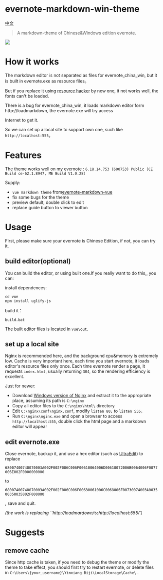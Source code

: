 # evernote-markdown-win-theme

[中文](README-zh_CN.md)

> A markdown-theme of Chinese&Windows edition evernote.

![](https://github.com/hyboxu/evernote-markdown-win-theme/raw/master/preview.png)

# How it works

The markdown editor is not separated as files for evernote_china_win, but it is built in evernote.exe as resource files。

But if you replace it using [resource hacker](http://www.angusj.com/resourcehacker/#download) by new one, it not works well, the fonts can't be loaded.

There is a bug for evernote_china_win, it loads markdown editor form http://loadmarkdown, the evernote.exe will try access

Internet to get it.

So we can set up a local site to support own one, such like `http://localhost:555`。

# Features

The theme works well on my evernote : `6.18.14.753 (600753) Public (CE Build ce-62.1.8947, ME Build V1.0.28)`

Supply:

- `vue markdown theme` from[evernote-markdown-vue](https://github.com/timothyzhw/evernote-markdown-vue)
- fix some bugs for the theme
- preview default, double click to edit
- replace guide button to viewer button

# Usage

First, please make sure your evernote is Chinese Edition, if not, you can try it.

## build editor(optional)
You can build the editor, or using built one.If you really want to do this,, you can:

install dependences:
```
cd vue
npm install uglify-js
```

build it：
```
build.bat
```

The built editor files is located in `vue\out`.

## set up a local site

Nginx is recommended here, and the background cpu&memory is extremely low. Cache is very important here, each time you start evernote,  it  loads editor's resource files only once. Each time evernote render a page, it requests `index.html`, usually returning `304`, so the rendering efficiency is excellent.

Just for newer:

- Download [Windows version of Nginx](https://nginx.org/en/download.html) and extract it to the appropriate place, assuming its path is `C:\nginx`
- Copy all editor files to the `C:\nginx\html\` directory
- Edit `C:\nginx\conf\nginx.conf`, modify `listen 80;` to `listen 555;`
- Run `C:\nginx\nginx.exe` and open a browser to access `http://localhost:555`, double click the html page and a markdown editor will appear

## edit evernote.exe

Close evernote, backup it, and use a hex editor (such as [UltraEdit](https://www.ultraedit.com/)) to replace

`68007400740070003A002F002F006C006F00610064006D00610072006B0064006F0077006E002F0000000000`

to

`68007400740070003A002F002F006C006F00630061006C0068006F00730074003A003500350035002F000000`

, save and quit.

*(the work is replacing ``http://loadmardown/` to `http://localhost:555/`)*

# Suggests

## remove cache

Since http cache is taken, if you need to debug the theme or modify the theme to take effect, you should first try to restart evernote, or delete files in `C:\Users\{your_username}\Yinxiang Biji\LocalStorage\Cache\` . 

